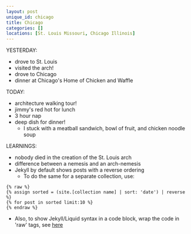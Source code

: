 ```yaml
---
layout: post
unique_id: chicago
title: Chicago
categories: []
locations: [St. Louis Missouri, Chicago Illinois]
---
```


YESTERDAY:
* drove to St. Louis
* visited the arch!
* drove to Chicago
* dinner at Chicago's Home of Chicken and Waffle

TODAY:
* architecture walking tour!
* jimmy's red hot for lunch
* 3 hour nap
* deep dish for dinner!
  * I stuck with a meatball sandwich, bowl of fruit, and chicken noodle soup

LEARNINGS:
* nobody died in the creation of the St. Louis arch
* difference between a nemesis and an arch-nemesis
* Jekyll by default shows posts with a reverse ordering
  * To do the same for a separate collection, use:

```
{% raw %}
{% assign sorted = (site.[collection name] | sort: 'date') | reverse %}
{% for post in sorted limit:10 %}
{% endraw %}
```
* Also, to show Jekyll/Liquid syntax in a code block, wrap the code in 'raw' tags, see [here](https://github.com/wko27/blog/blob/master/_daily/2017-08-27-Chicago.md)

